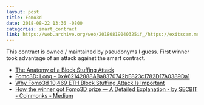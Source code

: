 ```yaml
---
layout: post
title: Fomo3d
date: 2018-08-22 13:36 -0800
categories: smart_contract
link: https://web.archive.org/web/20180819040325if_/https://exitscam.me/shakedown
---
```

This contract is owned / maintained by pseudonyms I guess. First winner took advantage of an attack against the smart contract.

- [The Anatomy of a Block Stuffing Attack](https://solmaz.io/2018/10/18/anatomy-block-stuffing/)
- [Fomo3D: Long - 0xA62142888ABa8370742bE823c1782D17A0389Da1](https://etherscan.io/address/0xA62142888ABa8370742bE823c1782D17A0389Da1)
- [Why Fomo3d 10,469 ETH Block Stuffing Attack Is Important](https://ylv.io/why-fomo3d-block-stuffing-attack-is-important/)
- [How the winner got Fomo3D prize — A Detailed Explanation - by SECBIT - Coinmonks - Medium](https://medium.com/coinmonks/how-the-winner-got-fomo3d-prize-a-detailed-explanation-b30a69b7813f)
